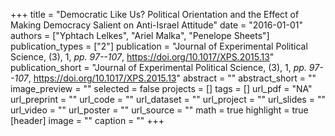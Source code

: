 +++
title = "Democratic Like Us? Political Orientation and the Effect of Making Democracy Salient on Anti-Israel Attitude"
date = "2016-01-01"
authors = ["Yphtach Lelkes", "Ariel Malka", "Penelope Sheets"]
publication_types = ["2"]
publication = "Journal of Experimental Political Science, (3), 1, _pp. 97--107_, https://doi.org/10.1017/XPS.2015.13"
publication_short = "Journal of Experimental Political Science, (3), 1, _pp. 97--107_, https://doi.org/10.1017/XPS.2015.13"
abstract = ""
abstract_short = ""
image_preview = ""
selected = false
projects = []
tags = []
url_pdf = "NA"
url_preprint = ""
url_code = ""
url_dataset = ""
url_project = ""
url_slides = ""
url_video = ""
url_poster = ""
url_source = ""
math = true
highlight = true
[header]
image = ""
caption = ""
+++
